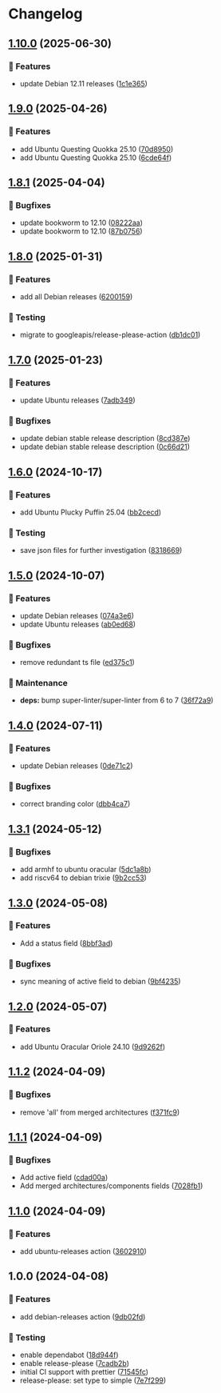 <!-- markdownlint-disable MD013 MD024 -->

# Changelog

## [1.10.0](https://github.com/vicamo/actions-library/compare/v1.9.0...v1.10.0) (2025-06-30)

### 🚀 Features

- update Debian 12.11 releases
  ([1c1e365](https://github.com/vicamo/actions-library/commit/1c1e36553065760869ab39ea9f1f44bb54cbfa9c))

## [1.9.0](https://github.com/vicamo/actions-library/compare/v1.8.1...v1.9.0) (2025-04-26)

### 🚀 Features

- add Ubuntu Questing Quokka 25.10
  ([70d8950](https://github.com/vicamo/actions-library/commit/70d8950a2d4eddf7de5131aa9046fb981e8217eb))
- add Ubuntu Questing Quokka 25.10
  ([6cde64f](https://github.com/vicamo/actions-library/commit/6cde64f070371b88c4aa21031ca1d25cd6fabb2c))

## [1.8.1](https://github.com/vicamo/actions-library/compare/v1.8.0...v1.8.1) (2025-04-04)

### 🐛 Bugfixes

- update bookworm to 12.10
  ([08222aa](https://github.com/vicamo/actions-library/commit/08222aab0fa235a06d60bd9ed02ae25c21d141ae))
- update bookworm to 12.10
  ([87b0756](https://github.com/vicamo/actions-library/commit/87b07560f78afd5772545cf76bf1ed5e7c94291e))

## [1.8.0](https://github.com/vicamo/actions-library/compare/v1.7.0...v1.8.0) (2025-01-31)

### 🚀 Features

- add all Debian releases
  ([6200159](https://github.com/vicamo/actions-library/commit/62001598fe99317797fa6be1e47fbca61f6e755c))

### 🧰 Testing

- migrate to googleapis/release-please-action
  ([db1dc01](https://github.com/vicamo/actions-library/commit/db1dc01806c8be639fe726abbf18fce607d0fed0))

## [1.7.0](https://github.com/vicamo/actions-library/compare/v1.6.0...v1.7.0) (2025-01-23)

### 🚀 Features

- update Ubuntu releases
  ([7adb349](https://github.com/vicamo/actions-library/commit/7adb3497b2ec95074c3818179c9ff98aa1aa3c27))

### 🐛 Bugfixes

- update debian stable release description
  ([8cd387e](https://github.com/vicamo/actions-library/commit/8cd387e5abc5cc12e98b0a7a4be01f4c20714d44))
- update debian stable release description
  ([0c66d21](https://github.com/vicamo/actions-library/commit/0c66d210fcd25d2814615db41a9023ef775c8f8f))

## [1.6.0](https://github.com/vicamo/actions-library/compare/v1.5.0...v1.6.0) (2024-10-17)

### 🚀 Features

- add Ubuntu Plucky Puffin 25.04
  ([bb2cecd](https://github.com/vicamo/actions-library/commit/bb2cecd08da5c677915e85bdb03d5f8fd07fd2c9))

### 🧰 Testing

- save json files for further investigation
  ([8318669](https://github.com/vicamo/actions-library/commit/83186696566a4d772765dc6bc974bb1c4e11a09f))

## [1.5.0](https://github.com/vicamo/actions-library/compare/v1.4.0...v1.5.0) (2024-10-07)

### 🚀 Features

- update Debian releases
  ([074a3e6](https://github.com/vicamo/actions-library/commit/074a3e610f085124c9f88939576e38191bb6c990))
- update Ubuntu releases
  ([ab0ed68](https://github.com/vicamo/actions-library/commit/ab0ed683026bbb2b85659acf40b2dc0006fcedf0))

### 🐛 Bugfixes

- remove redundant ts file
  ([ed375c1](https://github.com/vicamo/actions-library/commit/ed375c1460ba18353fd476780b4c98094a94371a))

### 🧰 Maintenance

- **deps:** bump super-linter/super-linter from 6 to 7
  ([36f72a9](https://github.com/vicamo/actions-library/commit/36f72a952457d2df9fcdfcf2e2a0bf6a070b05b4))

## [1.4.0](https://github.com/vicamo/actions-library/compare/v1.3.1...v1.4.0) (2024-07-11)

### 🚀 Features

- update Debian releases
  ([0de71c2](https://github.com/vicamo/actions-library/commit/0de71c252d73a0d0c78c882ab3ff7170f6ad75cb))

### 🐛 Bugfixes

- correct branding color
  ([dbb4ca7](https://github.com/vicamo/actions-library/commit/dbb4ca7bb3eb8520ac93ad16a8872c4f1cfc362b))

## [1.3.1](https://github.com/vicamo/actions-library/compare/v1.3.0...v1.3.1) (2024-05-12)

### 🐛 Bugfixes

- add armhf to ubuntu oracular
  ([5dc1a8b](https://github.com/vicamo/actions-library/commit/5dc1a8b9f72a6a5a420d352696143aef8e9b1320))
- add riscv64 to debian trixie
  ([9b2cc53](https://github.com/vicamo/actions-library/commit/9b2cc53a7c81b636ede2fbc654441c28031b6186))

## [1.3.0](https://github.com/vicamo/actions-library/compare/v1.2.0...v1.3.0) (2024-05-08)

### 🚀 Features

- Add a status field
  ([8bbf3ad](https://github.com/vicamo/actions-library/commit/8bbf3ada07301a2fdebe56d0c80b63c64cd29cdf))

### 🐛 Bugfixes

- sync meaning of active field to debian
  ([9bf4235](https://github.com/vicamo/actions-library/commit/9bf42351a90c30f2a7394673bf350d61ba798a74))

## [1.2.0](https://github.com/vicamo/actions-library/compare/v1.1.2...v1.2.0) (2024-05-07)

### 🚀 Features

- add Ubuntu Oracular Oriole 24.10
  ([9d9262f](https://github.com/vicamo/actions-library/commit/9d9262f4324048855808477d69826af4d4fdee6b))

## [1.1.2](https://github.com/vicamo/actions-library/compare/v1.1.1...v1.1.2) (2024-04-09)

### 🐛 Bugfixes

- remove 'all' from merged architectures
  ([f371fc9](https://github.com/vicamo/actions-library/commit/f371fc94343993a7bbd0dcabcc18fbb884e08442))

## [1.1.1](https://github.com/vicamo/actions-library/compare/v1.1.0...v1.1.1) (2024-04-09)

### 🐛 Bugfixes

- Add active field
  ([cdad00a](https://github.com/vicamo/actions-library/commit/cdad00a0949d1ea8ddee5615767050a4f447181a))
- Add merged architectures/components fields
  ([7028fb1](https://github.com/vicamo/actions-library/commit/7028fb1891a87fbffb6c705cfa7d544145f71c7b))

## [1.1.0](https://github.com/vicamo/actions-library/compare/v1.0.0...v1.1.0) (2024-04-09)

### 🚀 Features

- add ubuntu-releases action
  ([3602910](https://github.com/vicamo/actions-library/commit/36029107026dba798d455566590539e67ce2e237))

## 1.0.0 (2024-04-08)

### 🚀 Features

- add debian-releases action
  ([9db02fd](https://github.com/vicamo/actions-library/commit/9db02fd9f62a68e2d2afa63638d4605a324ff125))

### 🧰 Testing

- enable dependabot
  ([18d944f](https://github.com/vicamo/actions-library/commit/18d944fe9bebb5775e93eefaf0ebbabe1d362fe2))
- enable release-please
  ([7cadb2b](https://github.com/vicamo/actions-library/commit/7cadb2bd496ca9ac3848452cdeb0ffb43092669e))
- initial CI support with prettier
  ([71545fc](https://github.com/vicamo/actions-library/commit/71545fceb2dfcbfc173826d4e6765aebef4b9557))
- release-please: set type to simple
  ([7e7f299](https://github.com/vicamo/actions-library/commit/7e7f2993847b63b03212b793db15cc63656b5420))
